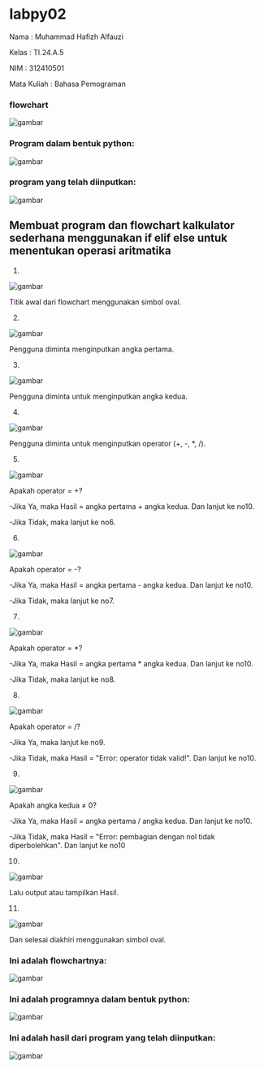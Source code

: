 # labpy02

Nama : Muhammad Hafizh Alfauzi

Kelas : TI.24.A.5

NIM : 312410501

Mata Kuliah : Bahasa Pemograman

### flowchart

![gambar](fw1.png)

### Program dalam bentuk python:

![gambar](hasil1.png)

### program yang telah diinputkan:

![gambar](hasil2.png)

## Membuat program dan flowchart kalkulator sederhana menggunakan if elif else untuk menentukan operasi aritmatika

1.
![gambar](fc2.png)

Titik awal dari flowchart menggunakan simbol oval.

2.
![gambar](fc3.png)

Pengguna diminta menginputkan angka pertama.

3.
![gambar](fc4.png)

Pengguna diminta untuk menginputkan angka kedua.

4.
![gambar](fc5.png)

Pengguna diminta untuk menginputkan operator (+, -, *, /).

5.
![gambar](fc6.png)

Apakah operator = +?

-Jika Ya, maka Hasil = angka pertama + angka kedua. Dan lanjut ke no10.

-Jika Tidak, maka lanjut ke no6.

6.
![gambar](fc7.png)

Apakah operator = -?

-Jika Ya, maka Hasil = angka pertama - angka kedua. Dan lanjut ke no10.

-Jika Tidak, maka lanjut ke no7.

7.
![gambar](fc8.png)

Apakah operator = *?

-Jika Ya, maka Hasil = angka pertama * angka kedua. Dan lanjut ke no10.

-Jika Tidak, maka lanjut ke no8.

8.
![gambar](fc9.png)

Apakah operator = /?

-Jika Ya, maka lanjut ke no9.

-Jika Tidak, maka Hasil = "Error: operator tidak valid!". Dan lanjut ke no10.

9.
![gambar](fc10.png)

Apakah angka kedua ≠ 0?

-Jika Ya, maka Hasil = angka pertama / angka kedua. Dan lanjut ke no10.

-Jika Tidak, maka Hasil = "Error: pembagian dengan nol tidak diperbolehkan". Dan lanjut ke no10

10.
![gambar](fc11.png)

Lalu output atau tampilkan Hasil.

11.
![gambar](fc12.png)

Dan selesai diakhiri menggunakan simbol oval.

### Ini adalah flowchartnya:

![gambar](fc1.png)

### Ini adalah programnya dalam bentuk python:

![gambar](hasil4.png)

### Ini adalah hasil dari program yang telah diinputkan:

![gambar](hasil3.png)








